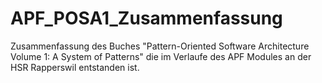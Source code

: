 # APF_POSA1_Zusammenfassung
Zusammenfassung des Buches "Pattern-Oriented Software Architecture Volume 1: A System of Patterns" die im Verlaufe des APF Modules an der HSR Rapperswil entstanden ist.
